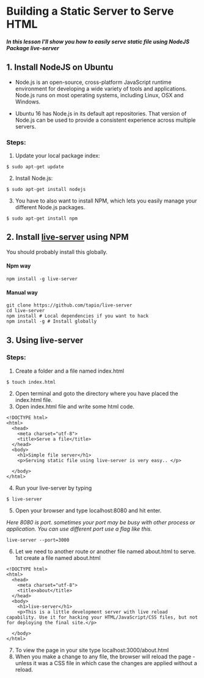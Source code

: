 # Building a Static Server to Serve HTML

##### In this lesson I'll show you how to easily serve static file using NodeJS Package live-server

## 1. Install NodeJS on Ubuntu

* Node.js is an open-source, cross-platform JavaScript runtime environment for developing a wide variety of tools and applications. Node.js runs on most operating systems, including Linux, OSX and Windows.

* Ubuntu 16 has Node.js in its default apt repositories. That version of Node.js can be used to provide a consistent experience across multiple servers.

### Steps:
1. Update your local package index:
```
$ sudo apt-get update
```
2. Install Node.js:
```
$ sudo apt-get install nodejs
```
3. You have to also want to install NPM, which lets you easily manage your different Node.js packages.
```
$ sudo apt-get install npm
```

## 2. Install [live-server](https://www.npmjs.com/package/live-server) using NPM

You should probably install this globally.

#### Npm way
  ```
  npm install -g live-server
  ```
#### Manual way
```
git clone https://github.com/tapio/live-server
cd live-server
npm install # Local dependencies if you want to hack
npm install -g # Install globally
```
## 3. Using live-server
### Steps:
1. Create a folder and a file named index.html
```
$ touch index.html
```
2. Open terminal and goto the directory where you have placed the index.html file.
3. Open index.html file and write some html code.
```
<!DOCTYPE html>
<html>
  <head>
    <meta charset="utf-8">
    <title>Serve a file</title>
  </head>
  <body>
    <h1>Simple file server</h1>
    <p>Serving static file using live-server is very easy.. </p>

  </body>
</html>
```
4. Run your live-server by typing
```
$ live-server
```
5. Open your browser and type localhost:8080 and hit enter.

  *Here 8080 is port. sometimes your port may be busy with other process or application. You can use different port use a flag like this.*

  ```
  live-server --port=3000
  ```


6. Let we need to another route or another file named about.html to serve. 1st create a file named about.html
```
<!DOCTYPE html>
<html>
  <head>
    <meta charset="utf-8">
    <title>about</title>
  </head>
  <body>
    <h1>live-server</h1>
    <p>This is a little development server with live reload capability. Use it for hacking your HTML/JavaScript/CSS files, but not for deploying the final site.</p>

  </body>
</html>
```
7. To view the page in your site type localhost:3000/about.html
8.  When you make a change to any file, the browser will reload the page - unless it was a CSS file in which case the changes are applied without a reload.
